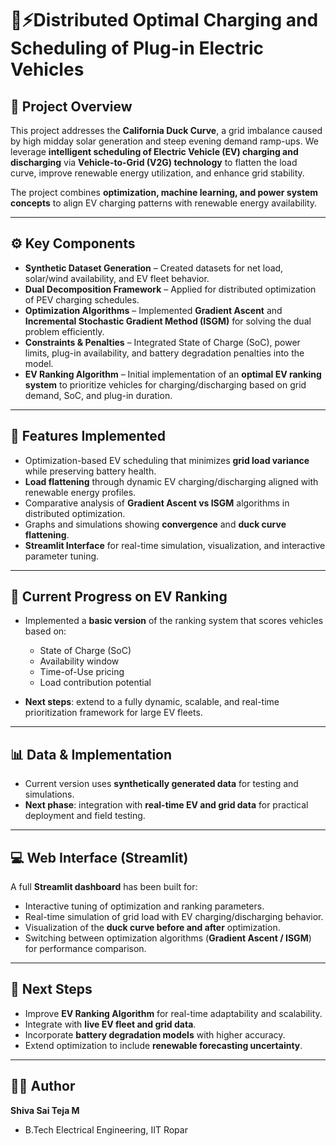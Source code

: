 
# 🚗⚡Distributed Optimal Charging and Scheduling of Plug-in Electric Vehicles

## 📌 Project Overview

This project addresses the **California Duck Curve**, a grid imbalance caused by high midday solar generation and steep evening demand ramp-ups. We leverage **intelligent scheduling of Electric Vehicle (EV) charging and discharging** via **Vehicle-to-Grid (V2G) technology** to flatten the load curve, improve renewable energy utilization, and enhance grid stability.

The project combines **optimization, machine learning, and power system concepts** to align EV charging patterns with renewable energy availability.

---

## ⚙️ Key Components

* **Synthetic Dataset Generation** – Created datasets for net load, solar/wind availability, and EV fleet behavior.
* **Dual Decomposition Framework** – Applied for distributed optimization of PEV charging schedules.
* **Optimization Algorithms** – Implemented **Gradient Ascent** and **Incremental Stochastic Gradient Method (ISGM)** for solving the dual problem efficiently.
* **Constraints & Penalties** – Integrated State of Charge (SoC), power limits, plug-in availability, and battery degradation penalties into the model.
* **EV Ranking Algorithm** – Initial implementation of an **optimal EV ranking system** to prioritize vehicles for charging/discharging based on grid demand, SoC, and plug-in duration.

---

## 🌟 Features Implemented

* Optimization-based EV scheduling that minimizes **grid load variance** while preserving battery health.
* **Load flattening** through dynamic EV charging/discharging aligned with renewable energy profiles.
* Comparative analysis of **Gradient Ascent vs ISGM** algorithms in distributed optimization.
* Graphs and simulations showing **convergence** and **duck curve flattening**.
* **Streamlit Interface** for real-time simulation, visualization, and interactive parameter tuning.

---

## 🔄 Current Progress on EV Ranking

* Implemented a **basic version** of the ranking system that scores vehicles based on:

  * State of Charge (SoC)
  * Availability window
  * Time-of-Use pricing
  * Load contribution potential
* **Next steps**: extend to a fully dynamic, scalable, and real-time prioritization framework for large EV fleets.

---

## 📊 Data & Implementation

* Current version uses **synthetically generated data** for testing and simulations.
* **Next phase**: integration with **real-time EV and grid data** for practical deployment and field testing.

---

## 💻 Web Interface (Streamlit)

A full **Streamlit dashboard** has been built for:

* Interactive tuning of optimization and ranking parameters.
* Real-time simulation of grid load with EV charging/discharging behavior.
* Visualization of the **duck curve before and after** optimization.
* Switching between optimization algorithms (**Gradient Ascent / ISGM**) for performance comparison.

---


## 🚀 Next Steps

* Improve **EV Ranking Algorithm** for real-time adaptability and scalability.
* Integrate with **live EV fleet and grid data**.
* Incorporate **battery degradation models** with higher accuracy.
* Extend optimization to include **renewable forecasting uncertainty**.

---


## 👨‍💻 Author

**Shiva Sai Teja M**

* B.Tech Electrical Engineering, IIT Ropar
